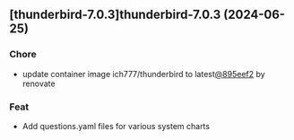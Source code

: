 

## [thunderbird-7.0.3]thunderbird-7.0.3 (2024-06-25)

### Chore



- update container image ich777/thunderbird to latest[@895eef2](https://github.com/895eef2) by renovate

### Feat



- Add questions.yaml files for various system charts